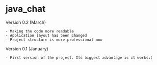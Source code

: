 # java_chat

Version 0.2 (March)

    - Making the code more readable
    - Application layout has been changed
    - Project structure is more professional now

Version 0.1 (January)

    - First version of the project. Its biggest advantage is it works:)
